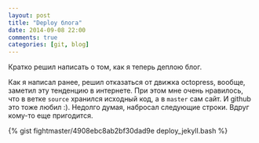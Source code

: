 ```yaml
---
layout: post
title: "Deploy блога"
date: 2014-09-08 22:00
comments: true
categories: [git, blog]
---
```

Кратко решил написать о том, как я теперь деплою блог.

<!-- more -->

Как я написал ранее, решил отказаться от движка octopress, вообще, заметил эту тенденцию в интернете.
При этом мне очень нравилось, что в ветке  ```source``` хранился исходный код, а в ```master``` сам сайт. И github
это тоже любил :). Недолго думая, набросал следующие строки. Вдруг кому-то еще пригодится.

{% gist fightmaster/4908ebc8ab2bf30dad9e deploy_jekyll.bash %}